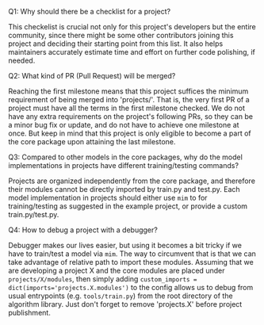 Q1: Why should there be a checklist for a project?

This checkelist is crucial not only for this project's developers but the entire community, since there might be some other contributors joining this project and deciding their starting point from this list. It also helps maintainers accurately estimate time and effort on further code polishing, if needed.

Q2: What kind of PR (Pull Request) will be merged?

Reaching the first milestone means that this project suffices the minimum requirement of being merged into 'projects/'. That is, the very first PR of a project must have all the terms in the first milestone checked. We do not have any extra requirements on the project's following PRs, so they can be a minor bug fix or update, and do not have to achieve one milestone at once. But keep in mind that this project is only eligible to become a part of the core package upon attaining the last milestone.

Q3: Compared to other models in the core packages, why do the model implementations in projects have different training/testing commands?

Projects are organized independently from the core package, and therefore their modules cannot be directly imported by train.py and test.py. Each model implementation in projects should either use `mim` to for training/testing as suggested in the example project, or provide a custom train.py/test.py.

Q4: How to debug a project with a debugger?

Debugger makes our lives easier, but using it becomes a bit tricky if we have to train/test a model via `mim`. The way to circumvent that is that we can take advantage of relative path to import these modules. Assuming that we are developing a project X and the core modules are placed under `projects/X/modules`, then simply adding `custom_imports = dict(imports='projects.X.modules')` to the config allows us to debug from usual entrypoints (e.g. `tools/train.py`) from the root directory of the algorithm library. Just don't forget to remove 'projects.X' before project publishment.
